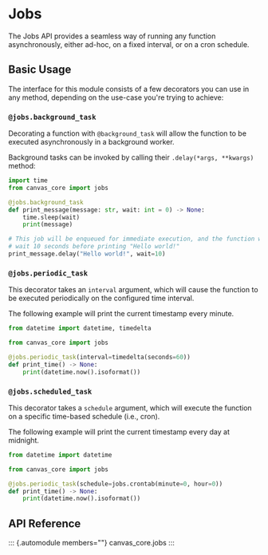 # Jobs

The Jobs API provides a seamless way of running any function
asynchronously, either ad-hoc, on a fixed interval, or on a cron
schedule.

## Basic Usage

The interface for this module consists of a few decorators you can use
in any method, depending on the use-case you\'re trying to achieve:

### `@jobs.background_task`

Decorating a function with `@background_task` will allow the function to
be executed asynchronously in a background worker.

Background tasks can be invoked by calling their
`.delay(*args, **kwargs)` method:

``` python
import time
from canvas_core import jobs

@jobs.background_task
def print_message(message: str, wait: int = 0) -> None:
    time.sleep(wait)
    print(message)

# This job will be enqueued for immediate execution, and the function will
# wait 10 seconds before printing "Hello world!"
print_message.delay("Hello world!", wait=10)
```

### `@jobs.periodic_task`

This decorator takes an `interval` argument, which will cause the
function to be executed periodically on the configured time interval.

The following example will print the current timestamp every minute.

``` python
from datetime import datetime, timedelta

from canvas_core import jobs

@jobs.periodic_task(interval=timedelta(seconds=60))
def print_time() -> None:
    print(datetime.now().isoformat())
```

### `@jobs.scheduled_task`

This decorator takes a `schedule` argument, which will execute the
function on a specific time-based schedule (i.e., cron).

The following example will print the current timestamp every day at
midnight.

``` python
from datetime import datetime

from canvas_core import jobs

@jobs.periodic_task(schedule=jobs.crontab(minute=0, hour=0))
def print_time() -> None:
    print(datetime.now().isoformat())
```

## API Reference

::: {.automodule members=""}
canvas_core.jobs
:::
